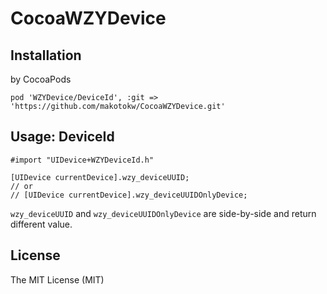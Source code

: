 CocoaWZYDevice
========

## Installation

by CocoaPods

```ruby:Podfile
pod 'WZYDevice/DeviceId', :git => 'https://github.com/makotokw/CocoaWZYDevice.git'
```

## Usage: DeviceId

```
#import "UIDevice+WZYDeviceId.h"

[UIDevice currentDevice].wzy_deviceUUID;
// or
// [UIDevice currentDevice].wzy_deviceUUIDOnlyDevice;
```

``wzy_deviceUUID`` and ``wzy_deviceUUIDOnlyDevice`` are side-by-side and return different value. 

## License

The MIT License (MIT)  